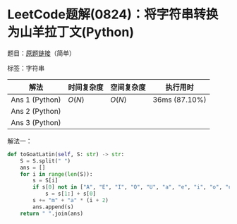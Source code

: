 # LeetCode题解(0824)：将字符串转换为山羊拉丁文(Python)

题目：[原题链接](https://leetcode-cn.com/problems/goat-latin/)（简单）

标签：字符串

| 解法           | 时间复杂度 | 空间复杂度 | 执行用时      |
| -------------- | ---------- | ---------- | ------------- |
| Ans 1 (Python) | $O(N)$     | $O(N)$     | 36ms (87.10%) |
| Ans 2 (Python) |            |            |               |
| Ans 3 (Python) |            |            |               |

解法一：

```python
def toGoatLatin(self, S: str) -> str:
    S = S.split(" ")
    ans = []
    for i in range(len(S)):
        s = S[i]
        if s[0] not in ["A", "E", "I", "O", "U", "a", "e", "i", "o", "u"]:
            s = s[1:] + s[0]
        s += "m" + "a" * (i + 2)
        ans.append(s)
    return " ".join(ans)
```
